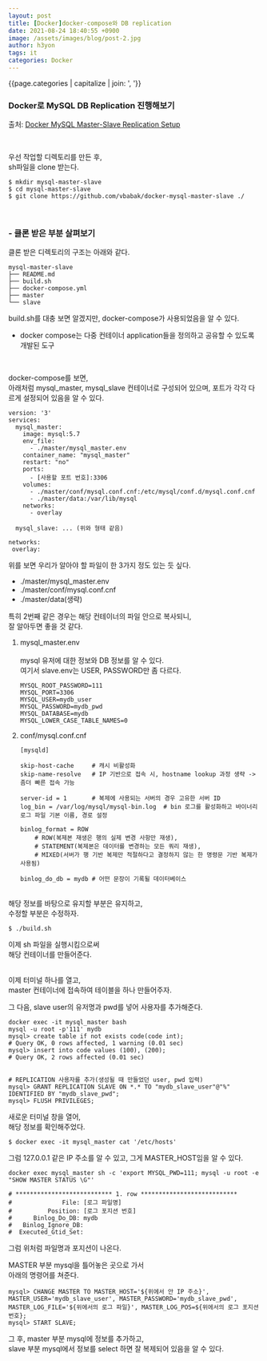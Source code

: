 ```yaml
---
layout: post
title: [Docker]docker-compose와 DB replication
date: 2021-08-24 18:40:55 +0900
image: /assets/images/blog/post-2.jpg
author: h3yon
tags: it
categories: Docker
---
```


{{page.categories | capitalize | join: ', '}}

<h3> Docker로 MySQL DB Replication 진행해보기 </h3>

출처:
[Docker MySQL Master-Slave Replication Setup](https://medium.com/@vbabak/docker-mysql-master-slave-replication-setup-2ff553fceef2)

<br>

우선 작업할 디렉토리를 만든 후,<br>
sh파일을 clone 받는다.

```
$ mkdir mysql-master-slave
$ cd mysql-master-slave
$ git clone https://github.com/vbabak/docker-mysql-master-slave ./
```

<br>

### - 클론 받은 부분 살펴보기


클론 받은 디렉토리의 구조는 아래와 같다.

```
mysql-master-slave
├── README.md
├── build.sh
├── docker-compose.yml
├── master
└── slave
```

build.sh를 대충 보면 알겠지만,
docker-compose가 사용되었음을 알 수 있다.
<br>
+ docker compose는 다중 컨테이너 application들을 정의하고
공유할 수 있도록 개발된 도구

<br>
 
docker-compose를 보면, <br>
아래처럼 mysql_master, mysql_slave 컨테이너로 구성되어 있으며,
포트가 각각 다르게 설정되어 있음을 알 수 있다.

```
version: '3'
services:
  mysql_master:
    image: mysql:5.7
    env_file:
      - ./master/mysql_master.env
    container_name: "mysql_master"
    restart: "no"
    ports:
      - [사용할 포트 번호]:3306
    volumes:
      - ./master/conf/mysql.conf.cnf:/etc/mysql/conf.d/mysql.conf.cnf
      - ./master/data:/var/lib/mysql
    networks:
      - overlay
  
  mysql_slave: ... (위와 형태 같음)

networks:
 overlay:
```

위를 보면 우리가 알아야 할 파일이 한 3가지 정도 있는 듯 싶다.
- ./master/mysql_master.env
- ./master/conf/mysql.conf.cnf
- ./master/data(생략)

특히 2번째 같은 경우는 해당 컨테이너의 파일 안으로 복사되니,<br>
잘 알아두면 좋을 것 같다.

1. mysql_master.env
    <br> <br>
    mysql 유저에 대한 정보와 DB 정보를 알 수 있다.
    <br> 여기서 slave.env는 USER, PASSWORD만 좀 다르다.
   
    ```
    MYSQL_ROOT_PASSWORD=111
    MYSQL_PORT=3306
    MYSQL_USER=mydb_user
    MYSQL_PASSWORD=mydb_pwd
    MYSQL_DATABASE=mydb
    MYSQL_LOWER_CASE_TABLE_NAMES=0
    ```

2. conf/mysql.conf.cnf
    
    ```
    [mysqld]
   
    skip-host-cache     # 캐시 비활성화
    skip-name-resolve   # IP 기반으로 접속 시, hostname lookup 과정 생략 -> 좀더 빠른 접속 가능
    
    server-id = 1       # 복제에 사용되는 서버의 경우 고유한 서버 ID
    log_bin = /var/log/mysql/mysql-bin.log  # bin 로그를 활성화하고 바이너리 로그 파일 기본 이름, 경로 설정
    
    binlog_format = ROW 
        # ROW(복제본 재생은 행의 실제 변경 사항만 재생), 
        # STATEMENT(복제본은 데이터를 변경하는 모든 쿼리 재생), 
        # MIXED(서버가 행 기반 복제만 적절하다고 결정하지 않는 한 명령문 기반 복제가 사용됨)
   
    binlog_do_db = mydb # 어떤 문장이 기록될 데이터베이스
    ```

<br>
해당 정보를 바탕으로 유지할 부분은 유지하고,<br>
수정할 부분은 수정하자.

```
$ ./build.sh
```

이제 sh 파일을 실행시킴으로써<br>
해당 컨테이너를 만들어준다.
<br>
<br>

이제 터미널 하나를 열고, <br>
master 컨테이너에 접속하여 테이블을 하나 만들어주자.

그 다음, slave user의 유저명과 pwd를 넣어 사용자를 추가해준다.

```
docker exec -it mysql_master bash
mysql -u root -p'111' mydb
mysql> create table if not exists code(code int);
# Query OK, 0 rows affected, 1 warning (0.01 sec)
mysql> insert into code values (100), (200);
# Query OK, 2 rows affected (0.01 sec)


# REPLICATION 사용자를 추가(생성될 때 만들었던 user, pwd 입력)
mysql> GRANT REPLICATION SLAVE ON *.* TO "mydb_slave_user"@"%" IDENTIFIED BY "mydb_slave_pwd";
mysql> FLUSH PRIVILEGES;
```

새로운 터미널 창을 열어,<br>
해당 정보를 확인해주었다.

```
$ docker exec -it mysql_master cat '/etc/hosts'
```

그럼 127.0.0.1 같은 IP 주소를 알 수 있고,
그게 MASTER_HOST임을 알 수 있다.

```
docker exec mysql_master sh -c 'export MYSQL_PWD=111; mysql -u root -e "SHOW MASTER STATUS \G"'

# *************************** 1. row ***************************
#              File: [로그 파일명]
#          Position: [로그 포지션 번호]
#      Binlog_Do_DB: mydb
#   Binlog_Ignore_DB: 
#  Executed_Gtid_Set: 

```

그럼 위처럼 파일명과 포지션이 나온다.

MASTER 부분 mysql을 틀어놓은 곳으로 가서<br>
아래의 명령어를 쳐준다.

```
mysql> CHANGE MASTER TO MASTER_HOST='${위에서 안 IP 주소}', MASTER_USER='mydb_slave_user', MASTER_PASSWORD='mydb_slave_pwd', MASTER_LOG_FILE='${위에서의 로그 파일}', MASTER_LOG_POS=${위에서의 로그 포지션 번호};
mysql> START SLAVE;
```

그 후, master 부분 mysql에 정보를 추가하고,<br>
slave 부분 mysql에서 정보를 select 하면 잘 복제되어 있음을 알 수 있다.